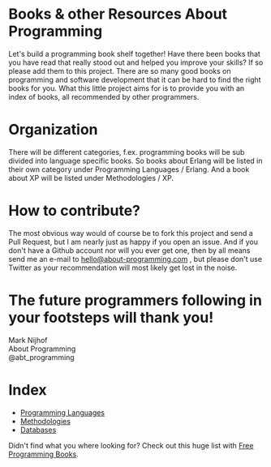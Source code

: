 Books & other Resources About Programming
=========================================

Let's build a programming book shelf together! Have there been books that you have read that really stood out and helped you improve your skills? If so please add them to this project. There are so many good books on programming and software development that it can be hard to find the right books for you. What this little project aims for is to provide you with an index of books, all recommended by other programmers.

Organization
============

There will be different categories, f.ex. programming books will be sub divided into language specific books. So books about Erlang will be listed in their own category under Programming Languages / Erlang. And a book about XP will be listed under Methodologies / XP.

How to contribute?
==================

The most obvious way would of course be to fork this project and send a Pull Request, but I am nearly just as happy if you open an issue. And if you don't have a Github account nor will you ever get one, then by all means send me an e-mail to hello@about-programming.com , but please don't use Twitter as your recommendation will most likely get lost in the noise.

The future programmers following in your footsteps will thank you!
==================================================================

Mark Nijhof<br/>
About Programming<br/>
@abt_programming


Index
=====

- [Programming Languages](programming_languages/)
- [Methodologies](methodologies/)
- [Databases](databases/)

Didn't find what you where looking for? Check out this huge list with [Free Programming Books](https://github.com/vhf/free-programming-books/blob/master/free-programming-books.md).